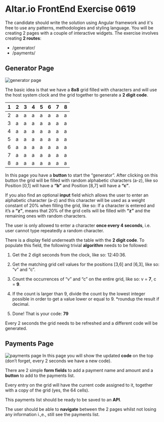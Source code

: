 # Altar.io FrontEnd Exercise 0619
The candidate should write the solution using Angular framework and it's free to use any patterns, methodologies and styling language.
You will be creating 2 pages with a couple of interactive widgets. 
The exercise involves creating **2 routes**: 
- /generator/ 
-  /payments/ 


## Generator Page
![generator page](https://altario-public.s3-eu-west-1.amazonaws.com/generator.jpg)

The basic idea is that we have a **8x8** grid filled with characters and will use the host system clock and the grid together to generate a **2 digit code**.

|1|2|3|4|5|6|7|8|
|-|-|-|-|-|-|-|-|
|2|a|a|a|a|a|a| a|
|3|a|a|a|a|a|a| a|
|4|a|a|a|a|a|a| a|
|5|a|a|a|a|a|a| a|
|6|a|a|a|a|a|a| a|
|7|a|a|a|a|a|a| a|
|8|a|a|a|a|a|a| a|


In this page you have a **button** to start the “generator”. After clicking on this button the grid will be filled with random alphabetic characters (a-z), like so Position [0,1] will have a **“b”** and Position [8,7] will have a **“c”**.

If you also find an optional **input** field which allows the user to enter an alphabetic character (a-z) and this character will be used as a weight constant of 20% when filling the grid, like so: If a character is entered and it’s a **“z”**, means that 20% of the grid cells will be filled with **“z”** and the remaining ones with random characters.

The user is only allowed to enter a character **once every 4 seconds**, i.e. user cannot type repeatedly a random character. 

There is a display field underneath the table with the **2 digit code**.
To populate this field, the following trivial **algorithm** needs to be followed:

1.  Get the 2 digit seconds from the clock, like so: 12:40:36.
    
2.  Get the matching grid cell values for the positions [3,6] and [6,3], like so: “v” and “c”.
    
3.  Count the occurrences of “v” and “c” on the entire grid, like so: v = **7**, c = **9**.
    
4.  If the count is larger than 9, divide the count by the lowest integer possible in order to get a value lower or equal to 9. *roundup the result if decimal.
    
5.  Done! That is your code: **79**

Every 2 seconds the grid needs to be refreshed and a different code will be generated.

## Payments Page
![payments page](https://altario-public.s3-eu-west-1.amazonaws.com/payments.jpg)
In this page you will show the updated **code** on the top (don’t forget, every 2 seconds we have a new code).

There are 2 simple **form fields** to add a payment name and amount and a **button** to add to the payments list.

Every entry on the grid will have the current code assigned to it, together with a copy of the grid (yes, the 64 cells).

This payments list should be ready to be saved to an **API**.

The user should be able to **navigate** between the 2 pages whilst not losing any information i.,e., still see the payments list.






